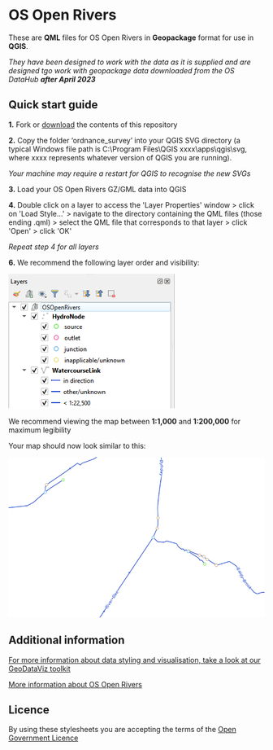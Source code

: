 # OS Open Rivers

These are **QML** files for OS Open Rivers in **Geopackage** format for use in **QGIS**.

*They have been designed to work with the data as it is supplied and are designed tgo work with geopackage data downloaded from the OS DataHub **after April 2023***

## Quick start guide

**1.**  Fork or [download](https://github.com/OrdnanceSurvey/OS-Open-Rivers-stylesheets/archive/master.zip) the contents of this repository

**2.**  Copy the folder ‘ordnance_survey’ into your QGIS SVG directory (a typical Windows file path is C:\Program Files\QGIS xxxx\apps\qgis\svg, where xxxx represents whatever version of QGIS you are running).

*Your machine may require a restart for QGIS to recognise the new SVGs*

**3.**  Load your OS Open Rivers GZ/GML data into QGIS

**4.**  Double click on a layer to access the 'Layer Properties' window > click on 'Load Style...' > navigate to the directory containing the QML files (those ending .qml) > select the QML file that corresponds to that layer > click 'Open' > click 'OK'

*Repeat step 4 for all layers*

**6.**  We recommend the following layer order and visibility:

  ![Screenshot](https://github.com/OrdnanceSurvey/OS-Open-Rivers-stylesheets/blob/c6605ac0ae7f81adfc97e8994987396ad6b9a1be/Geopackage%20stylesheets/QGIS%20stylesheets%20(QML)/images/OpenRivers_layerorder_qgis.PNG "Recommended layer order for OS Open Rivers")

We recommend viewing the map between **1:1,000** and **1:200,000** for maximum legibility

Your map should now look similar to this: 

  ![Screenshot](https://github.com/OrdnanceSurvey/OS-Open-Rivers-stylesheets/blob/124ecb0079b42174c09522965ab0c01b95b5186c/Geopackage%20stylesheets/QGIS%20stylesheets%20(QML)/images/Open_Rivers_Screenshot.png "Screenshot of OS Open Rivers")

## Additional information

[For more information about data styling and visualisation, take a look at our GeoDataViz toolkit](https://github.com/OrdnanceSurvey/GeoDataViz-Toolkit)

[More information about OS Open Rivers](http://www.ordnancesurvey.co.uk/business-and-government/products/os-open-rivers.html)

## Licence

By using these stylesheets you are accepting the terms of the [Open Government Licence](http://www.nationalarchives.gov.uk/doc/open-government-licence/)
